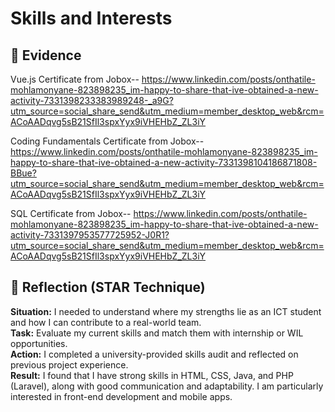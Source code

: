 # Skills and Interests

## 📄 Evidence

Vue.js Certificate from Jobox-- https://www.linkedin.com/posts/onthatile-mohlamonyane-823898235_im-happy-to-share-that-ive-obtained-a-new-activity-7331398233383989248-_a9G?utm_source=social_share_send&utm_medium=member_desktop_web&rcm=ACoAADqvg5sB21SfIl3spxYyx9iVHEHbZ_ZL3iY

Coding Fundamentals Certificate from Jobox-- https://www.linkedin.com/posts/onthatile-mohlamonyane-823898235_im-happy-to-share-that-ive-obtained-a-new-activity-7331398104186871808-BBue?utm_source=social_share_send&utm_medium=member_desktop_web&rcm=ACoAADqvg5sB21SfIl3spxYyx9iVHEHbZ_ZL3iY
 
SQL Certificate from Jobox-- https://www.linkedin.com/posts/onthatile-mohlamonyane-823898235_im-happy-to-share-that-ive-obtained-a-new-activity-7331397953577725952-J0R1?utm_source=social_share_send&utm_medium=member_desktop_web&rcm=ACoAADqvg5sB21SfIl3spxYyx9iVHEHbZ_ZL3iY

## 💬 Reflection (STAR Technique)

**Situation:** I needed to understand where my strengths lie as an ICT student and how I can contribute to a real-world team.  
**Task:** Evaluate my current skills and match them with internship or WIL opportunities.  
**Action:** I completed a university-provided skills audit and reflected on previous project experience.  
**Result:** I found that I have strong skills in HTML, CSS, Java, and PHP (Laravel), along with good communication and adaptability. I am particularly interested in front-end development and mobile apps.


